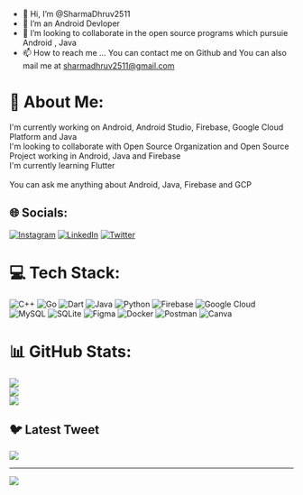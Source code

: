 - 👋 Hi, I’m @SharmaDhruv2511
- 👀 I’m an Android Devloper
- 💞️ I’m looking to collaborate in the open source programs which pursuie Android , Java
- 📫 How to reach me ... You can contact me on Github and You can also mail me at sharmadhruv2511@gmail.com

<!---
SharmaDhruv2511/SharmaDhruv2511 is a ✨ special ✨ repository because its `README.md` (this file) appears on your GitHub profile.
You can click the Preview link to take a look at your changes.
---> 
# 💫 About Me:
I'm currently working on Android, Android Studio, Firebase, Google Cloud Platform and Java<br>I'm looking to collaborate with Open Source Organization and Open Source Project working in Android, Java and Firebase<br>I'm currently learning Flutter<br><br>You can ask me anything about Android, Java, Firebase and GCP


## 🌐 Socials:
[![Instagram](https://img.shields.io/badge/Instagram-%23E4405F.svg?logo=Instagram&logoColor=white)](https://instagram.com/@djsharma_007) [![LinkedIn](https://img.shields.io/badge/LinkedIn-%230077B5.svg?logo=linkedin&logoColor=white)](https://linkedin.com/in/@sharmadhruv2511) [![Twitter](https://img.shields.io/badge/Twitter-%231DA1F2.svg?logo=Twitter&logoColor=white)](https://twitter.com/@DhruvSharma2511) 

# 💻 Tech Stack:
![C++](https://img.shields.io/badge/c++-%2300599C.svg?style=for-the-badge&logo=c%2B%2B&logoColor=white) ![Go](https://img.shields.io/badge/go-%2300ADD8.svg?style=for-the-badge&logo=go&logoColor=white) ![Dart](https://img.shields.io/badge/dart-%230175C2.svg?style=for-the-badge&logo=dart&logoColor=white) ![Java](https://img.shields.io/badge/java-%23ED8B00.svg?style=for-the-badge&logo=java&logoColor=white) ![Python](https://img.shields.io/badge/python-3670A0?style=for-the-badge&logo=python&logoColor=ffdd54) ![Firebase](https://img.shields.io/badge/firebase-%23039BE5.svg?style=for-the-badge&logo=firebase) ![Google Cloud](https://img.shields.io/badge/Google%20Cloud-%234285F4.svg?style=for-the-badge&logo=google-cloud&logoColor=white) ![MySQL](https://img.shields.io/badge/mysql-%2300f.svg?style=for-the-badge&logo=mysql&logoColor=white) ![SQLite](https://img.shields.io/badge/sqlite-%2307405e.svg?style=for-the-badge&logo=sqlite&logoColor=white) 	![Figma](https://img.shields.io/badge/figma-%23F24E1E.svg?style=for-the-badge&logo=figma&logoColor=white) ![Docker](https://img.shields.io/badge/docker-%230db7ed.svg?style=for-the-badge&logo=docker&logoColor=white) ![Postman](https://img.shields.io/badge/Postman-FF6C37?style=for-the-badge&logo=postman&logoColor=white) ![Canva](https://img.shields.io/badge/Canva-%2300C4CC.svg?style=for-the-badge&logo=Canva&logoColor=white)
# 📊 GitHub Stats:
![](https://github-readme-stats.vercel.app/api?username=SharmaDhruv2511&theme=dark&hide_border=false&include_all_commits=true&count_private=true)<br/>
![](https://github-readme-streak-stats.herokuapp.com/?user=SharmaDhruv2511&theme=dark&hide_border=false)<br/>
![](https://github-readme-stats.vercel.app/api/top-langs/?username=SharmaDhruv2511&theme=dark&hide_border=false&include_all_commits=true&count_private=true&layout=compact)

## 🐦 Latest Tweet
[![](https://gtce.itsvg.in/api?username=@DhruvSharma2511)](https://github.com/VishwaGauravIn/github-twitter-card-embed)

---
[![](https://visitcount.itsvg.in/api?id=SharmaDhruv2511&icon=0&color=0)](https://visitcount.itsvg.in)

<!-- Proudly created with GPRM ( https://gprm.itsvg.in ) -->
